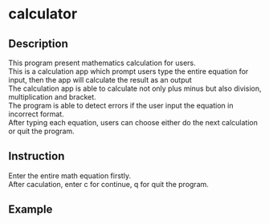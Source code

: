 # calculator

## Description
This program present mathematics calculation for users. <br/>
This is a calculation app which prompt users type the entire equation for input, then the app will calculate the result as an output <br/>
The calculation app is able to calculate not only plus minus but also division, multiplication and bracket. <br/>
The program is able to detect errors if the user input the equation in incorrect format. <br/>
After typing each equation, users can choose either do the next calculation or quit the program.

## Instruction
Enter the entire math equation firstly. <br/>
After caculation, enter c for continue, q for quit the program. <br/>

## Example
